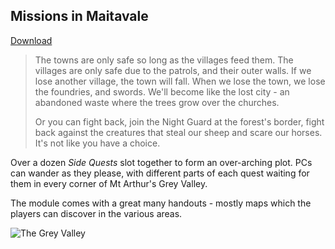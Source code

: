 ## Missions in Maitavale

[Download][mim]

> The towns are only safe so long as the villages feed them.
> The villages are only safe due to the patrols, and their outer walls.
> If we lose another village, the town will fall.
> When we lose the town, we lose the foundries, and swords.
> We'll become like the lost city - an abandoned waste where the trees grow over the churches.
>
> Or you can fight back, join the Night Guard at the forest's border, fight back against the creatures that steal our sheep and scare our horses.
> It's not like you have a choice.

Over a dozen *Side Quests* slot together to form an over-arching plot.
PCs can wander as they please, with different parts of each quest waiting for them in every corner of Mt Arthur's Grey Valley.

The module comes with a great many handouts - mostly maps which the players can discover in the various areas.

![The Grey Valley](images/Irina/greylands.jpg)

[mim]: https://gitlab.com/bindrpg/mim/-/jobs/artifacts/master/raw/mim.pdf?job=build
